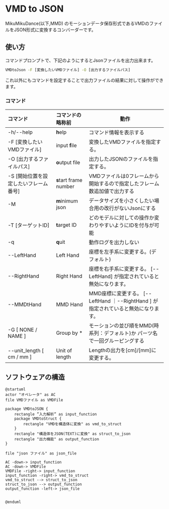 # VMD to JSON

MikuMikuDance(以下,MMD) のモーションデータ保存形式であるVMDのファイルをJSON形式に変換するコンバーダーです。


## 使い方

コマンドプロンプトで、下記のようにするとJsonファイルを出力出来ます。

``` cmd
VMDtoJson -F [変換したいVMDファイル] -O [出力するファイルパス]
```

これ以外にもコマンドを設定することで出力ファイルの結果に対して操作ができます。


### コマンド


| コマンド                              | コマンドの略称前       | 動作                                                                                |
| :------------------------------------ | :--------------------- | ----------------------------------------------------------------------------------- |
| -h/--help                             | **h**elp               | コマンド情報を表示する                                                              |
| -F [変換したいVMDファイル]            | input **f**ile         | 変換したVMDファイルを指定する。                                                     |
| -O [出力するファイルパス]             | **o**utput file        | 出力したJSONのファイルを指定する。                                                  |
| -S [開始位置を設定したいフレーム番号] | **s**tart frame number | VMDファイルは0フレームから開始するので指定したフレーム数追加値で出力する            |
| -M                                    | **m**inimum json       | データサイズを小さくしたい場合用の改行がないJsonにする                              |
| -T [ターゲットID]                     | **t**arget ID          | どのモデルに対しての操作か変わりやすいようにIDを付与が可能                          |
| -q                                    | **q**uit               | 動作ログを出力しない                                                                |
| --LeftHand                            | Left Hand              | 座標を左手系に変更する。(デフォルト)                                                |
| --RightHand                           | Right Hand             | 座標を右手系に変更する。 [--LeftHand] が指定されていると無効になります。            |
| --MMDtHand                            | MMD Hand               | MMD座標に変更する。 [--LeftHand ｜--RightHand  ] が指定されていると無効になります。 |
| -G [ NONE / NAME ]                    | Group by *             | モーションの並び順をMMD(時系列：デフォルト)か パーツ名で一回グルーピングする        |
| --unit_length [ cm / mm ]             | Unit of length         | Lengthの出力を[cm]/[mm]に変更する。                                                 |


## ソフトウェアの構造

```puml
@startuml
actor "オペレータ" as AC
file VMDファイル as VMDFile

package VMDtoJSON {
    rectangle ”入力解析” as input_function
    package VMDtoStruct {
        rectangle "VMDを構造体に変換" as vmd_to_struct
    }
    rectangle "構造体をJSON(TEXT)に変換" as struct_to_json
    rectangle "出力機能" as output_function
}

file "json ファイル" as json_file

AC -down-> input_function
AC -down-> VMDFile
VMDFile -right-> input_function
input_function -right-> vmd_to_struct
vmd_to_struct --> struct_to_json
struct_to_json --> output_function
output_function -left-> json_file


@enduml
```


